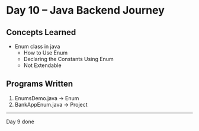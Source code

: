 # Day 10 – Java Backend Journey 

##  Concepts Learned
- Enum class in java
  - How to Use Enum
  - Declaring the Constants Using Enum
  - Not Extendable
##  Programs Written
1. EnumsDemo.java → Enum
1. BankAppEnum.java → Project


---
Day 9 done 